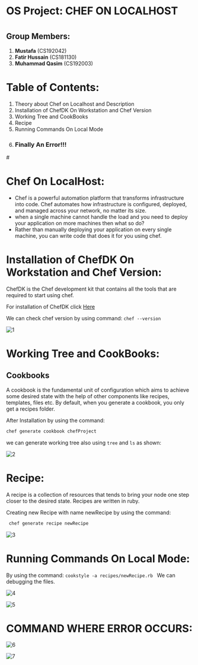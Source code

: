 # OS Project: CHEF ON LOCALHOST

# <h2>Group Members:</h2> 
1) **Mustafa** (CS192042)
2) **Fatir Hussain** (CS181130) 
3) **Muhammad Qasim** (CS192003)





<h1>Table of Contents:</h1>

1)  Theory about Chef on Localhost and Description 
2)  Installation of ChefDK On Workstation and Chef Version
3)  Working Tree and CookBooks 
4)  Recipe
5)  Running Commands On Local Mode 
6)  <h3>Finally An Error!!!</h3> 
  
 

#<h1>Chef On LocalHost:</h1>
- Chef is a powerful automation platform that transforms infrastructure into
code. Chef automates how infrastructure is configured, deployed, and managed
across your network, no matter its size.
- when a single machine cannot handle the load and you need to deploy your
application on more machines then what so do?
- Rather than manually deploying your application on 
every single machine, you can write code that does it for you using chef.



<h1>Installation of ChefDK On Workstation and Chef Version:</h1>
ChefDK is the Chef development kit that contains all the tools that are required to start using chef.

For installation of ChefDK click [Here](https://docs.chef.io/workstation/install_workstation/)

We can check chef version by using command: ```chef --version```

![1](https://user-images.githubusercontent.com/99994341/154755725-60ca9566-9c47-4ccc-9b58-7f3e3e58fe80.jpeg)


<h1>Working Tree and CookBooks:</h1>

<h2>Cookbooks</h2>
A cookbook is the fundamental unit of configuration which aims to achieve 
some desired state with the help of other components like recipes, templates,
files etc. By default, when you generate a cookbook, you only get a recipes folder.


After Installation by using the command: 
```html 
chef generate cookbook chefProject 
```

we can generate working tree also using ```tree``` and ```ls``` as shown:

![2](https://user-images.githubusercontent.com/99994341/154758560-2a74f89c-8e38-4895-8c82-af80d8e2cfcf.jpeg)



<h1>Recipe:</h1>

A recipe is a collection of resources that tends to bring your
node one step closer to the desired state. Recipes are written in ruby.

Creating new Recipe with name newRecipe by using the command: 

```html 
 chef generate recipe newRecipe
```

![3](https://user-images.githubusercontent.com/99994341/154758605-ff7b3ec1-cef4-4c81-a6a2-79f4e7b3987f.jpeg)



<h1>Running Commands On Local Mode:</h1>

By using the command: ```cookstyle -a recipes/newRecipe.rb ``` We can debugging the files.

![4](https://user-images.githubusercontent.com/99994341/154758764-f825b0a1-369b-431d-8008-ededbc29e073.jpeg)

![5](https://user-images.githubusercontent.com/99994341/154758777-adc1b9bc-c63b-42ee-86d5-dc86158930a8.jpeg)




<h1>COMMAND WHERE ERROR OCCURS:</h1>

![6](https://user-images.githubusercontent.com/99994341/154758793-b51b6934-f61b-4142-88e7-15cfd0486c01.jpeg)

![7](https://user-images.githubusercontent.com/99994341/154758803-dfa34942-397e-4bef-bf94-8fd238d1caca.jpeg)









